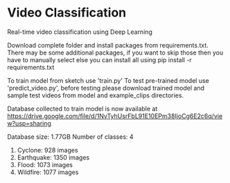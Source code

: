 # Video Classification
Real-time video classification using Deep Learning

Download complete folder and install packages from requirements.txt. There may be some additional packages, if you want to skip those then you have to manually select else you can install all using 
pip install -r requirements.txt

To train model from sketch use 'train.py'
To test pre-trained model use 'predict_video.py', before testing please download trained model and sample test videos from model and example_clips directories.

Database collected to train model is now available at https://drive.google.com/file/d/1NvTyhUsrFbL91E10EPm38IjoCg6E2c6q/view?usp=sharing

Database size: 1.77GB
Number of classes: 4
1) Cyclone: 928 images
2) Earthquake: 1350 images
3) Flood: 1073 images
4) Wildfire: 1077 images

